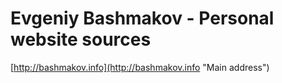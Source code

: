Evgeniy Bashmakov - Personal website sources
============================================

[http://bashmakov.info](http://bashmakov.info "Main address")